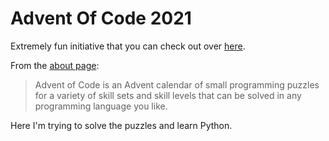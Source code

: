 # Advent Of Code 2021
Extremely fun initiative that you can check out over [here](https://adventofcode.com/2021).

From the [about page](https://adventofcode.com/2021/about):
>Advent of Code is an Advent calendar of small programming puzzles for a variety of skill sets and skill levels that can be solved in any programming language you like.

Here I'm trying to solve the puzzles and learn Python.
